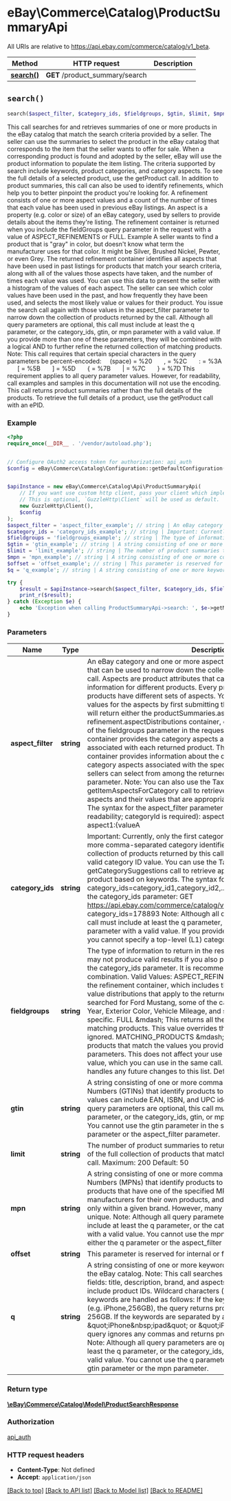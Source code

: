 # eBay\Commerce\Catalog\ProductSummaryApi

All URIs are relative to https://api.ebay.com/commerce/catalog/v1_beta.

Method | HTTP request | Description
------------- | ------------- | -------------
[**search()**](ProductSummaryApi.md#search) | **GET** /product_summary/search | 


## `search()`

```php
search($aspect_filter, $category_ids, $fieldgroups, $gtin, $limit, $mpn, $offset, $q): \eBay\Commerce\Catalog\Model\ProductSearchResponse
```



This call searches for and retrieves summaries of one or more products in the eBay catalog that match the search criteria provided by a seller. The seller can use the summaries to select the product in the eBay catalog that corresponds to the item that the seller wants to offer for sale. When a corresponding product is found and adopted by the seller, eBay will use the product information to populate the item listing. The criteria supported by search include keywords, product categories, and category aspects. To see the full details of a selected product, use the getProduct call. In addition to product summaries, this call can also be used to identify refinements, which help you to better pinpoint the product you're looking for. A refinement consists of one or more aspect values and a count of the number of times that each value has been used in previous eBay listings. An aspect is a property (e.g. color or size) of an eBay category, used by sellers to provide details about the items they're listing. The refinement container is returned when you include the fieldGroups query parameter in the request with a value of ASPECT_REFINEMENTS or FULL. Example A seller wants to find a product that is &quot;gray&quot; in color, but doesn't know what term the manufacturer uses for that color. It might be Silver, Brushed Nickel, Pewter, or even Grey. The returned refinement container identifies all aspects that have been used in past listings for products that match your search criteria, along with all of the values those aspects have taken, and the number of times each value was used. You can use this data to present the seller with a histogram of the values of each aspect. The seller can see which color values have been used in the past, and how frequently they have been used, and selects the most likely value or values for their product. You issue the search call again with those values in the aspect_filter parameter to narrow down the collection of products returned by the call. Although all query parameters are optional, this call must include at least the q parameter, or the category_ids, gtin, or mpn parameter with a valid value. If you provide more than one of these parameters, they will be combined with a logical AND to further refine the returned collection of matching products. Note: This call requires that certain special characters in the query parameters be percent-encoded: &nbsp;&nbsp;&nbsp;&nbsp;(space) = %20 &nbsp;&nbsp;&nbsp;&nbsp;&nbsp;&nbsp;, = %2C &nbsp;&nbsp;&nbsp;&nbsp;&nbsp;&nbsp;: = %3A &nbsp;&nbsp;&nbsp;&nbsp;&nbsp;&nbsp;[ = %5B &nbsp;&nbsp;&nbsp;&nbsp;&nbsp;&nbsp;] = %5D &nbsp;&nbsp;&nbsp;&nbsp;&nbsp;&nbsp;{ = %7B &nbsp;&nbsp;&nbsp;&nbsp;&nbsp;&nbsp;| = %7C &nbsp;&nbsp;&nbsp;&nbsp;&nbsp;&nbsp;} = %7D This requirement applies to all query parameter values. However, for readability, call examples and samples in this documentation will not use the encoding. This call returns product summaries rather than the full details of the products. To retrieve the full details of a product, use the getProduct call with an ePID.

### Example

```php
<?php
require_once(__DIR__ . '/vendor/autoload.php');


// Configure OAuth2 access token for authorization: api_auth
$config = eBay\Commerce\Catalog\Configuration::getDefaultConfiguration()->setAccessToken('YOUR_ACCESS_TOKEN');


$apiInstance = new eBay\Commerce\Catalog\Api\ProductSummaryApi(
    // If you want use custom http client, pass your client which implements `GuzzleHttp\ClientInterface`.
    // This is optional, `GuzzleHttp\Client` will be used as default.
    new GuzzleHttp\Client(),
    $config
);
$aspect_filter = 'aspect_filter_example'; // string | An eBay category and one or more aspects of that category, with the values that can be used to narrow down the collection of products returned by this call. Aspects are product attributes that can represent different types of information for different products. Every product has aspects, but different products have different sets of aspects. You can determine appropriate values for the aspects by first submitting this call without this parameter. It will return either the productSummaries.aspects container, the refinement.aspectDistributions container, or both, depending on the value of the fieldgroups parameter in the request. The productSummaries.aspects container provides the category aspects and their values that are associated with each returned product. The refinement.aspectDistributions container provides information about the distribution of values of the set of category aspects associated with the specified categories. In both cases sellers can select from among the returned aspects to use with this parameter. Note: You can also use the Taxonomy API's getItemAspectsForCategory call to retrieve detailed information about aspects and their values that are appropriate for your selected category. The syntax for the aspect_filter parameter is as follows (on several lines for readability; categoryId is required): aspect_filter=categoryId:category_id, aspect1:{valueA|valueB|...}, aspect2:{valueC|valueD|...},... A matching product must be within the specified category, and it must have least one of the values identified for every specified aspect. Note: Aspect names and values are case sensitive. Here is an example of an aspect_filter parameter in which 9355 is the category ID, Color is an aspect of that category, and Black and White are possible values of that aspect (on several lines for readability): GET https://api.ebay.com/commerce/catalog/v1_beta/product_summary/search? aspect_filter=categoryId:9355,Color:{White|Black} Here is the aspect_filter with required URL encoding and a second aspect (on several lines for readability): GET https://api.ebay.com/commerce/catalog/v1_beta/product_summary/search? aspect_filter=categoryId:9355,Color:%7BWhite%7CBlack%7D, Storage%20Capacity:%128GB%7C256GB%7D Note: You cannot use the aspect_filter parameter in the same call with either the gtin parameter or the mpn parameter. For implementation help, refer to eBay API documentation at https://developer.ebay.com/devzone/rest/api-ref/catalog/types/AspectFilter.html
$category_ids = 'category_ids_example'; // string | Important: Currently, only the first category_id value is accepted. One or more comma-separated category identifiers for narrowing down the collection of products returned by this call. Note: This parameter requires a valid category ID value. You can use the Taxonomy API's getCategorySuggestions call to retrieve appropriate category IDs for your product based on keywords. The syntax for this parameter is as follows: category_ids=category_id1,category_id2,... Here is an example of a call with the category_ids parameter: GET https://api.ebay.com/commerce/catalog/v1_beta/product_summary/search? category_ids=178893 Note: Although all query parameters are optional, this call must include at least the q parameter, or the category_ids, gtin, or mpn parameter with a valid value. If you provide only the category_ids parameter, you cannot specify a top-level (L1) category.
$fieldgroups = 'fieldgroups_example'; // string | The type of information to return in the response. Important: This parameter may not produce valid results if you also provide more than one value for the category_ids parameter. It is recommended that you avoid using this combination. Valid Values: ASPECT_REFINEMENTS &mdash; This returns the refinement container, which includes the category aspect and aspect value distributions that apply to the returned products. For example, if you searched for Ford Mustang, some of the category aspects might be Model Year, Exterior Color, Vehicle Mileage, and so on. Note: Aspects are category specific. FULL &mdash; This returns all the refinement containers and all the matching products. This value overrides the other values, which will be ignored. MATCHING_PRODUCTS &mdash; This returns summaries for all products that match the values you provide for the q and category_ids parameters. This does not affect your use of the ASPECT_REFINEMENTS value, which you can use in the same call. Code so that your app gracefully handles any future changes to this list. Default: MATCHING_PRODUCTS
$gtin = 'gtin_example'; // string | A string consisting of one or more comma-separated Global Trade Item Numbers (GTINs) that identify products to search for. Currently the GTIN values can include EAN, ISBN, and UPC identifier types. Note: Although all query parameters are optional, this call must include at least the q parameter, or the category_ids, gtin, or mpn parameter with a valid value. You cannot use the gtin parameter in the same call with either the q parameter or the aspect_filter parameter.
$limit = 'limit_example'; // string | The number of product summaries to return. This is the result set, a subset of the full collection of products that match the search or filter criteria of this call. Maximum: 200 Default: 50
$mpn = 'mpn_example'; // string | A string consisting of one or more comma-separated Manufacturer Part Numbers (MPNs) that identify products to search for. This call will return all products that have one of the specified MPNs. MPNs are defined by manufacturers for their own products, and are therefore certain to be unique only within a given brand. However, many MPNs do turn out to be globally unique. Note: Although all query parameters are optional, this call must include at least the q parameter, or the category_ids, gtin, or mpn parameter with a valid value. You cannot use the mpn parameter in the same call with either the q parameter or the aspect_filter parameter.
$offset = 'offset_example'; // string | This parameter is reserved for internal or future use.
$q = 'q_example'; // string | A string consisting of one or more keywords to use to search for products in the eBay catalog. Note: This call searches the following product record fields: title, description, brand, and aspects.localizedName, which do not include product IDs. Wildcard characters (e.g. *) are not allowed. The keywords are handled as follows: If the keywords are separated by a comma (e.g. iPhone,256GB), the query returns products that have iPhone AND 256GB. If the keywords are separated by a space (e.g. &quot;iPhone&nbsp;ipad&quot; or &quot;iPhone,&nbsp;ipad&quot;), the query ignores any commas and returns products that have iPhone OR iPad. Note: Although all query parameters are optional, this call must include at least the q parameter, or the category_ids, gtin, or mpn parameter with a valid value. You cannot use the q parameter in the same call with either the gtin parameter or the mpn parameter.

try {
    $result = $apiInstance->search($aspect_filter, $category_ids, $fieldgroups, $gtin, $limit, $mpn, $offset, $q);
    print_r($result);
} catch (Exception $e) {
    echo 'Exception when calling ProductSummaryApi->search: ', $e->getMessage(), PHP_EOL;
}
```

### Parameters

Name | Type | Description  | Notes
------------- | ------------- | ------------- | -------------
 **aspect_filter** | **string**| An eBay category and one or more aspects of that category, with the values that can be used to narrow down the collection of products returned by this call. Aspects are product attributes that can represent different types of information for different products. Every product has aspects, but different products have different sets of aspects. You can determine appropriate values for the aspects by first submitting this call without this parameter. It will return either the productSummaries.aspects container, the refinement.aspectDistributions container, or both, depending on the value of the fieldgroups parameter in the request. The productSummaries.aspects container provides the category aspects and their values that are associated with each returned product. The refinement.aspectDistributions container provides information about the distribution of values of the set of category aspects associated with the specified categories. In both cases sellers can select from among the returned aspects to use with this parameter. Note: You can also use the Taxonomy API&#39;s getItemAspectsForCategory call to retrieve detailed information about aspects and their values that are appropriate for your selected category. The syntax for the aspect_filter parameter is as follows (on several lines for readability; categoryId is required): aspect_filter&#x3D;categoryId:category_id, aspect1:{valueA|valueB|...}, aspect2:{valueC|valueD|...},... A matching product must be within the specified category, and it must have least one of the values identified for every specified aspect. Note: Aspect names and values are case sensitive. Here is an example of an aspect_filter parameter in which 9355 is the category ID, Color is an aspect of that category, and Black and White are possible values of that aspect (on several lines for readability): GET https://api.ebay.com/commerce/catalog/v1_beta/product_summary/search? aspect_filter&#x3D;categoryId:9355,Color:{White|Black} Here is the aspect_filter with required URL encoding and a second aspect (on several lines for readability): GET https://api.ebay.com/commerce/catalog/v1_beta/product_summary/search? aspect_filter&#x3D;categoryId:9355,Color:%7BWhite%7CBlack%7D, Storage%20Capacity:%128GB%7C256GB%7D Note: You cannot use the aspect_filter parameter in the same call with either the gtin parameter or the mpn parameter. For implementation help, refer to eBay API documentation at https://developer.ebay.com/devzone/rest/api-ref/catalog/types/AspectFilter.html | [optional]
 **category_ids** | **string**| Important: Currently, only the first category_id value is accepted. One or more comma-separated category identifiers for narrowing down the collection of products returned by this call. Note: This parameter requires a valid category ID value. You can use the Taxonomy API&#39;s getCategorySuggestions call to retrieve appropriate category IDs for your product based on keywords. The syntax for this parameter is as follows: category_ids&#x3D;category_id1,category_id2,... Here is an example of a call with the category_ids parameter: GET https://api.ebay.com/commerce/catalog/v1_beta/product_summary/search? category_ids&#x3D;178893 Note: Although all query parameters are optional, this call must include at least the q parameter, or the category_ids, gtin, or mpn parameter with a valid value. If you provide only the category_ids parameter, you cannot specify a top-level (L1) category. | [optional]
 **fieldgroups** | **string**| The type of information to return in the response. Important: This parameter may not produce valid results if you also provide more than one value for the category_ids parameter. It is recommended that you avoid using this combination. Valid Values: ASPECT_REFINEMENTS &amp;mdash; This returns the refinement container, which includes the category aspect and aspect value distributions that apply to the returned products. For example, if you searched for Ford Mustang, some of the category aspects might be Model Year, Exterior Color, Vehicle Mileage, and so on. Note: Aspects are category specific. FULL &amp;mdash; This returns all the refinement containers and all the matching products. This value overrides the other values, which will be ignored. MATCHING_PRODUCTS &amp;mdash; This returns summaries for all products that match the values you provide for the q and category_ids parameters. This does not affect your use of the ASPECT_REFINEMENTS value, which you can use in the same call. Code so that your app gracefully handles any future changes to this list. Default: MATCHING_PRODUCTS | [optional]
 **gtin** | **string**| A string consisting of one or more comma-separated Global Trade Item Numbers (GTINs) that identify products to search for. Currently the GTIN values can include EAN, ISBN, and UPC identifier types. Note: Although all query parameters are optional, this call must include at least the q parameter, or the category_ids, gtin, or mpn parameter with a valid value. You cannot use the gtin parameter in the same call with either the q parameter or the aspect_filter parameter. | [optional]
 **limit** | **string**| The number of product summaries to return. This is the result set, a subset of the full collection of products that match the search or filter criteria of this call. Maximum: 200 Default: 50 | [optional]
 **mpn** | **string**| A string consisting of one or more comma-separated Manufacturer Part Numbers (MPNs) that identify products to search for. This call will return all products that have one of the specified MPNs. MPNs are defined by manufacturers for their own products, and are therefore certain to be unique only within a given brand. However, many MPNs do turn out to be globally unique. Note: Although all query parameters are optional, this call must include at least the q parameter, or the category_ids, gtin, or mpn parameter with a valid value. You cannot use the mpn parameter in the same call with either the q parameter or the aspect_filter parameter. | [optional]
 **offset** | **string**| This parameter is reserved for internal or future use. | [optional]
 **q** | **string**| A string consisting of one or more keywords to use to search for products in the eBay catalog. Note: This call searches the following product record fields: title, description, brand, and aspects.localizedName, which do not include product IDs. Wildcard characters (e.g. *) are not allowed. The keywords are handled as follows: If the keywords are separated by a comma (e.g. iPhone,256GB), the query returns products that have iPhone AND 256GB. If the keywords are separated by a space (e.g. &amp;quot;iPhone&amp;nbsp;ipad&amp;quot; or &amp;quot;iPhone,&amp;nbsp;ipad&amp;quot;), the query ignores any commas and returns products that have iPhone OR iPad. Note: Although all query parameters are optional, this call must include at least the q parameter, or the category_ids, gtin, or mpn parameter with a valid value. You cannot use the q parameter in the same call with either the gtin parameter or the mpn parameter. | [optional]

### Return type

[**\eBay\Commerce\Catalog\Model\ProductSearchResponse**](../Model/ProductSearchResponse.md)

### Authorization

[api_auth](../../README.md#api_auth)

### HTTP request headers

- **Content-Type**: Not defined
- **Accept**: `application/json`

[[Back to top]](#) [[Back to API list]](../../README.md#endpoints)
[[Back to Model list]](../../README.md#models)
[[Back to README]](../../README.md)
